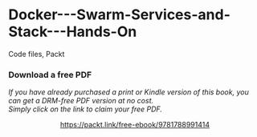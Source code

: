 # Docker---Swarm-Services-and-Stack---Hands-On
Code files, Packt
### Download a free PDF

 <i>If you have already purchased a print or Kindle version of this book, you can get a DRM-free PDF version at no cost.<br>Simply click on the link to claim your free PDF.</i>
<p align="center"> <a href="https://packt.link/free-ebook/9781788991414">https://packt.link/free-ebook/9781788991414 </a> </p>